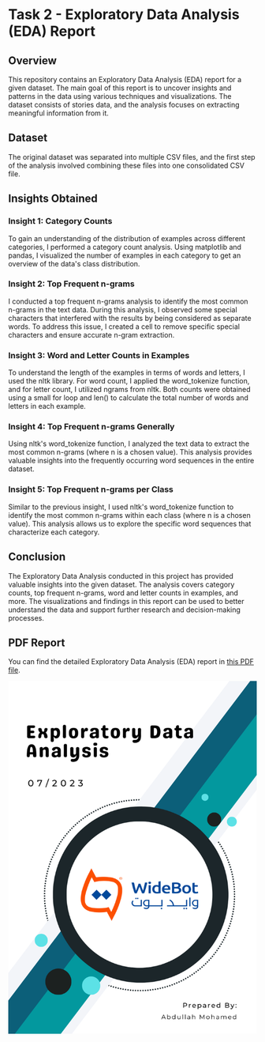 # Task 2 - Exploratory Data Analysis (EDA) Report

## Overview

This repository contains an Exploratory Data Analysis (EDA) report for a given dataset. The main goal of this report is to uncover insights and patterns in the data using various techniques and visualizations. The dataset consists of stories data, and the analysis focuses on extracting meaningful information from it.

## Dataset

The original dataset was separated into multiple CSV files, and the first step of the analysis involved combining these files into one consolidated CSV file.

## Insights Obtained

### Insight 1: Category Counts

To gain an understanding of the distribution of examples across different categories, I performed a category count analysis. Using matplotlib and pandas, I visualized the number of examples in each category to get an overview of the data's class distribution.

### Insight 2: Top Frequent n-grams

I conducted a top frequent n-grams analysis to identify the most common n-grams in the text data. During this analysis, I observed some special characters that interfered with the results by being considered as separate words. To address this issue, I created a cell to remove specific special characters and ensure accurate n-gram extraction.

### Insight 3: Word and Letter Counts in Examples

To understand the length of the examples in terms of words and letters, I used the nltk library. For word count, I applied the word_tokenize function, and for letter count, I utilized ngrams from nltk. Both counts were obtained using a small for loop and len() to calculate the total number of words and letters in each example.

### Insight 4: Top Frequent n-grams Generally

Using nltk's word_tokenize function, I analyzed the text data to extract the most common n-grams (where n is a chosen value). This analysis provides valuable insights into the frequently occurring word sequences in the entire dataset.

### Insight 5: Top Frequent n-grams per Class

Similar to the previous insight, I used nltk's word_tokenize function to identify the most common n-grams within each class (where n is a chosen value). This analysis allows us to explore the specific word sequences that characterize each category.

## Conclusion

The Exploratory Data Analysis conducted in this project has provided valuable insights into the given dataset. The analysis covers category counts, top frequent n-grams, word and letter counts in examples, and more. The visualizations and findings in this report can be used to better understand the data and support further research and decision-making processes.

## PDF Report

You can find the detailed Exploratory Data Analysis (EDA) report in [this PDF file](link.pdf).

![PDF Report](report_cover.png)
